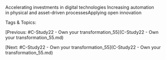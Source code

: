 Accelerating investments 
in digital technologies
Increasing automation  
in physical and asset-driven 
processesApplying open innovation 

   Tags & Topics:
   

[Previous: #C-Study22 - Own your transformation_55](C-Study22 - Own your transformation_55.md)

[Next: #C-Study22 - Own your transformation_55](C-Study22 - Own your transformation_55.md)